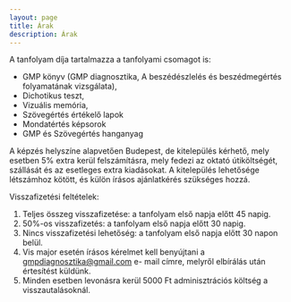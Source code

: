 ```yaml
---
layout: page
title: Árak
description: Árak
---
```

A tanfolyam díja tartalmazza a tanfolyami csomagot is:
- GMP könyv (GMP diagnosztika, A beszédészlelés és beszédmegértés folyamatának vizsgálata),
- Dichotikus teszt,
- Vizuális memória,
- Szövegértés értékelő lapok
- Mondatértés képsorok
- GMP és Szövegértés hanganyag

A képzés helyszíne alapvetően Budepest, de kitelepülés kérhető, mely esetben 5% extra kerül felszámításra, mely fedezi az oktató útiköltségét, szállását és az esetleges extra kiadásokat. A kitelepülés lehetősége létszámhoz kötött, és külön írásos ajánlatkérés szükséges hozzá.

Visszafizetési feltételek:
1. Teljes összeg visszafizetése: a tanfolyam első napja előtt 45 napig.
2. 50%-os visszafizetés: a tanfolyam első napja előtt 30 napig.
3. Nincs visszafizetési lehetőség: a tanfolyam első napja előtt 30 napon belül.
4. Vis major esetén írásos kérelmet kell benyújtani a gmpdiagnosztika@gmail.com e-
mail címre, melyről elbírálás után értesítést küldünk.
5. Minden esetben levonásra kerül 5000 Ft adminisztrációs költség a visszautalásoknál.
